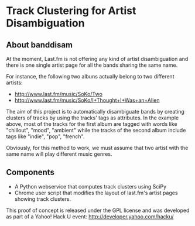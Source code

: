 Track Clustering for Artist Disambiguation
==========================================

About banddisam
---------------
At the moment, Last.fm is not offering any kind of 
artist  disambiguation and there is one single artist 
page for all the bands sharing the same name.

For instance, the following two albuns actually belong 
to  two different artists:

- http://www.last.fm/music/SoKo/Two
- http://www.last.fm/music/SoKo/I+Thought+I+Was+an+Alien


The aim of this project is to automatically disambiguate 
bands by creating clusters of tracks by using the 
tracks' tags as attributes. In the example above, most of 
the tracks for the first album are tagged with words like 
"chillout", "mood", "ambient" while the tracks of the second 
album include tags like "indie", "pop", "french".

Obviously, for this method to work, we must assume that 
two artist with the same name will play different music 
genres.


Components
----------

- A Python webservice that computes track clusters 
using SciPy
- Chrome user script that modifies the layout
of last.fm's artist pages showing track clusters.


This proof of concept is released under the GPL license
and was developed as part of a Yahoo! Hack U event:
http://developer.yahoo.com/hacku/
